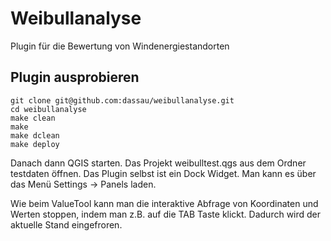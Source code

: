 Weibullanalyse
==============

Plugin für die Bewertung von Windenergiestandorten

Plugin ausprobieren
-------------------

    git clone git@github.com:dassau/weibullanalyse.git 
    cd weibullanalyse
    make clean
    make 
    make dclean
    make deploy

Danach dann QGIS starten. Das Projekt weibulltest.qgs aus dem Ordner testdaten öffnen. Das Plugin selbst ist ein Dock Widget. Man kann es über das Menü Settings -> Panels laden.

Wie beim ValueTool kann man die interaktive Abfrage von Koordinaten und Werten stoppen, indem man z.B. auf die TAB Taste klickt. Dadurch wird der aktuelle Stand eingefroren.



